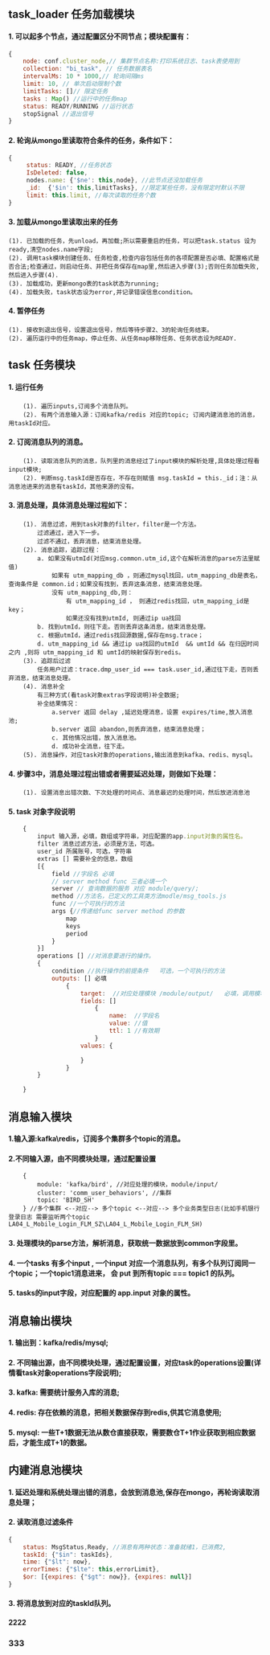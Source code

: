 ## task_loader 任务加载模块
#### 1. 可以起多个节点，通过配置区分不同节点；模块配置有：
```javascript
{
	node: conf.cluster_node,// 集群节点名称:打印系统日志、task表使用到
	collection: "bi_task", // 任务数据表名
	intervalMs: 10 * 1000,// 轮询间隔ms
	limit: 10, // 单次启动限制个数
	limitTasks: []// 限定任务
	tasks : Map() //运行中的任务map
	status: READY/RUNNING //运行状态
	stopSignal //退出信号
}
```
#### 2. 轮询从mongo里读取符合条件的任务，条件如下：
```javascript
{
	 status: READY, //任务状态
	 IsDeleted: false, 
	 nodes.name: {'$ne': this,node}, //此节点还没加载任务
	 _id:  {'$in': this,limitTasks}, //限定某些任务，没有限定时默认不限
	 limit: this.limit, //每次读取的任务个数
}
```
#### 3. 加载从mongo里读取出来的任务
	(1). 已加载的任务，先unload，再加载;所以需要重启的任务，可以把task.status 设为ready,清空nodes.name字段;
	(2). 调用task模块创建任务、任务检查,检查内容包括任务的各项配置是否必填、配置格式是否合法;检查通过，则启动任务、并把任务保存在map里,然后进入步骤(3);否则任务加载失败,然后进入步骤(4).
	(3). 加载成功，更新mongo表的task状态为running;
	(4). 加载失败，task状态设为error,并记录错误信息condition。
#### 4. 暂停任务
	(1). 接收到退出信号，设置退出信号，然后等待步骤2、3的轮询任务结束。
	(2). 遍历运行中的任务map，停止任务、从任务map移除任务、任务状态设为READY.

## task 任务模块
#### 1. 运行任务
		(1). 遍历inputs,订阅多个消息队列。
		(2). 有两个消息输入源：订阅kafka/redis 对应的topic; 订阅内建消息池的消息，用taskId对应。
#### 2. 订阅消息队列的消息。
		(1). 读取消息队列的消息，队列里的消息经过了input模块的解析处理,具体处理过程看input模块;
		(2). 判断msg.taskId是否存在，不存在则赋值 msg.taskId = this._id；注：从消息池进来的消息有taskId，其他来源的没有。
#### 3. 消息处理，具体消息处理过程如下：
		(1). 消息过滤，用到task对象的filter，filter是一个方法。
			过滤通过，进入下一步。
			过滤不通过，丢弃消息，结束消息处理。
		(2). 消息追踪，追踪过程：
			a. 如果没有utmId(对应msg.common.utm_id,这个在解析消息的parse方法里赋值)
				如果有 utm_mapping_db ，则通过mysql找回，utm_mapping_db是表名，查询条件是 common.id；如果没有找到，丢弃这条消息，结束消息处理。
				没有 utm_mapping_db,则：
					有 utm_mapping_id ， 则通过redis找回，utm_mapping_id是key；
					如果还没有找到utmId, 则通过ip ua找回
			b. 找到utmId，则往下走。否则丢弃这条消息，结束消息处理。
			c. 根据utmId，通过redis找回源数据,保存在msg.trace；
			d. utm_mapping_id && 通过ip ua找回的utmId  && umtId && 在归因时间之内 ,则将 utm_mapping_id 和 umtId的映射保存到redis。
		(3). 追踪后过滤
			任务用户过滤：trace.dmp_user_id === task.user_id,通过往下走，否则丢弃消息，结束消息处理。
		(4). 消息补全
			有三种方式(看task对象extras字段说明)补全数据;
			补全结果情况：
				a.server 返回 delay ,延迟处理消息，设置 expires/time,放入消息池;
				b.server 返回 abandon,则丢弃消息，结束消息处理；
				c. 其他情况出错，放入消息池。
				d. 成功补全消息，往下走。
		(5). 消息操作，对应task对象的operations,输出消息到kafka、redis、mysql。
#### 4. 步骤3中，消息处理过程出错或者需要延迟处理，则做如下处理：
		(1). 设置消息出错次数、下次处理的时间点、消息最迟的处理时间，然后放进消息池
#### 5. task 对象字段说明
```javascript
	{
		input 输入源，必填，数组或字符串，对应配置的app.input对象的属性名。
		filter 消息过滤方法，必须是方法，可选。
		user_id 所属账号，可选，字符串
		extras [] 需要补全的信息，数组
		[{
			field //字段名	必填
			// server method func 三者必填一个
			server // 查询数据的服务 对应 module/query/;
			method //方法名，已定义的工具类方法modle/msg_tools.js
			func //一个可执行的方法
			args {//传递给func server method 的参数
				map
				keys
				period
			}
		}]
		operations [] //对消息要进行的操作。
		{
			condition //执行操作的前提条件	可选，一个可执行的方法
			outputs: [] 必填
				{
					target:  //对应处理模块 /module/output/	必填，调用模块的do 方法输出消息。
					fields: []
						{
							name:  //字段名
							value: //值
							ttl: 1 //有效期
						}
					values: {

					}
				}
		}

	}
```
## 消息输入模块
#### 1.输入源:kafka\redis，订阅多个集群多个topic的消息。
#### 2.不同输入源，由不同模块处理，通过配置设置
		{
            module: 'kafka/bird', //对应处理的模块，module/input/
            cluster: 'comm_user_behaviors', //集群
            topic: 'BIRD_SH'
        } //多个集群 <--对应--> 多个topic <--对应--> 多个业务类型日志(比如手机银行登录日志 需要监听两个topic LA04_L_Mobile_Login_FLM_SZ\LA04_L_Mobile_Login_FLM_SH)
#### 3. 处理模块的parse方法，解析消息，获取统一数据放到common字段里。
#### 4. 一个tasks 有多个input , 一个input 对应一个消息队列，有多个队列订阅同一个topic；一个topic1消息进来， 会 put 到所有topic === topic1 的队列。
#### 5. tasks的input字段，对应配置的 app.input 对象的属性。

## 消息输出模块
#### 1. 输出到：kafka/redis/mysql;
#### 2. 不同输出源，由不同模块处理，通过配置设置，对应task的operations设置(详情看task对象operations字段说明);
#### 3. kafka: 需要统计服务入库的消息;
#### 4. redis: 存在依赖的消息，把相关数据保存到redis,供其它消息使用;
#### 5. mysql: 一些T+1数据无法从数仓直接获取，需要数仓T+1作业获取到相应数据后，才能生成T+1的数据。


## 内建消息池模块
#### 1. 延迟处理和系统处理出错的消息，会放到消息池,保存在mongo，再轮询读取消息处理；
#### 2. 读取消息过滤条件
```javascript 
{
	status: MsgStatus,Ready, //消息有两种状态：准备就绪1，已消费2,
	taskId: {"$in": taskIds},
	time: {"$lt": now},
	errorTimes: {"$lte": this,errorLimit},
	$or: [{expires: {"$gt": now}}, {expires: null}]
}
```
#### 3. 将消息放到对应的taskId队列。
####
#### 2222


### 333